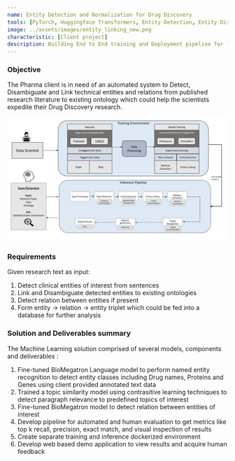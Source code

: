 ```yaml
---
name: Entity Detection and Normalization for Drug Discovery
tools: [PyTorch, Huggingface Transformers, Entity Detection, Entity Disambiguation, Semantic Search, Entity Embeddings, Relation Extraction, Domain Adaptation]
image: ../assets/images/entity_linking_new.png
characteristic: [Client project]
description: Building End to End training and Deployment pipeline for faster research turnaround time in Drug Discovery using SOTA NLP techniques
---
```

### Objective
The Pharma client is in need of an automated system to Detect, Disambiguate and Link technical entities and relations 
from published research literature to existing ontology which could help the scientists expedite their Drug Discovery 
research.

![preview](../assets/images/entity_linking_new.png)

### Requirements
Given research text as input:

1. Detect clinical entities of interest from sentences
2. Link and Disambiguate detected entities to existing ontologies
3. Detect relation between entities if present
4. Form entity -> relation -> entity triplet which could be fed into a database for further analysis

### Solution and Deliverables summary
The Machine Learning solution comprised of several models, components and deliverables :

1. Fine-tuned BioMegatron Language model to perform named entity recognition to detect entity classes including Drug names, Proteins and Genes using client provided annotated text data
2. Trained a topic similarity model using contrasitive learning techniques to detect paragraph relevance to predefined topics of interest
3. Fine-tuned BioMegatron model to detect relation between entities of interest
4. Develop pipeline for automated and human evaluation to get metrics like top k recall, precision, exact match, and visual inspection of results
5. Create separate training and inference dockerized environment
6. Develop web based demo application to view results and acquire human feedback